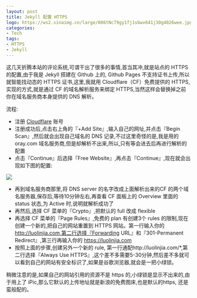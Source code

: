 ```yaml
---
layout: post
title: Jekyll 配置 HTTPS
logo: https://ws2.sinaimg.cn/large/006tNc79gy1fj1sbwv641j30g4026wee.jpg
categories:
- Tech
tags:
- HTTPS
- Jekyll
---
```


这几天折腾本站的评论系统,可谓干出了很多的事情,首当其冲,就是站点的 HTTPS 的配置,由于我是 Jekyll 搭建在 Github 上的, Github Pages 不支持证书上传,所以就智能找动态的 HTTPS 证书,这里,我就用 Cloudflare（CF）免费提供的 HTTPS, 实现的方式,就是通过 CF 的域名解析服务来绑定 HTTPS,当然这样会替换掉之前你在域名服务商本身提供的 DNS 解析。

流程:

- 注册 [Cloudflare](https://www.cloudflare.com) 账号
- 注册成功后,点击右上角的『+Add Site』,输入自己的网址,并点击『Begin Scan』,然后就会出现自己域名的 DNS 记录,不过这里奇怪的是,我是用的 oray.com 域名服务商,但是却解析不出来,所以,只有等会进去后再进行解析的配置
- 点击『Continue』后选择『Free Website』,再点击『Continue』,现在就会出现如下图的配置:

![](https://ws1.sinaimg.cn/large/006tNc79ly1fj1ldl0dauj31j20nqabh.jpg)

- 再到域名服务商那里,将 DNS server 的名字改成上面解析出来的CF 的两个域名服务器,保存后,等待10分钟左右,再查看 CF 面板上的 Overview 里面的 status 状态,为 Active 时,说明就解析成功了
- 再然后,选择 CF 菜单的『Crypto』,把默认的 full 改成 flexible
- 再选择 CF 菜单的『Page Rules』,免费的 plan 有创建3个 rules 的限制,现在创建一个新的,把自己的网站重置到 HTTPS 网站。第一行输入你的 http://luolinjia.com,第二行选择『Forwarding URL』和『301-Permanent Redirect』,第三行再输入你的 https://luolinjia.com
- 按照上面的步骤,创建另外一个新的 rule, 第一行通配http://luolinjia.com/*,第二行选择『Always Use HTTPS』,这个差不多需要5-30分钟,然后差不多就可以看到自己的网站有安全标识了,如果是谷歌浏览器,就会是一把小绿锁。

稍微注意的是,如果自己的网站引用的资源不是 https 的,小绿锁是显示不出来的,由于用上了 iPic,那么它默认的上传地址就是新浪的免费图床,也是默认的https, 还是蛮般配的。